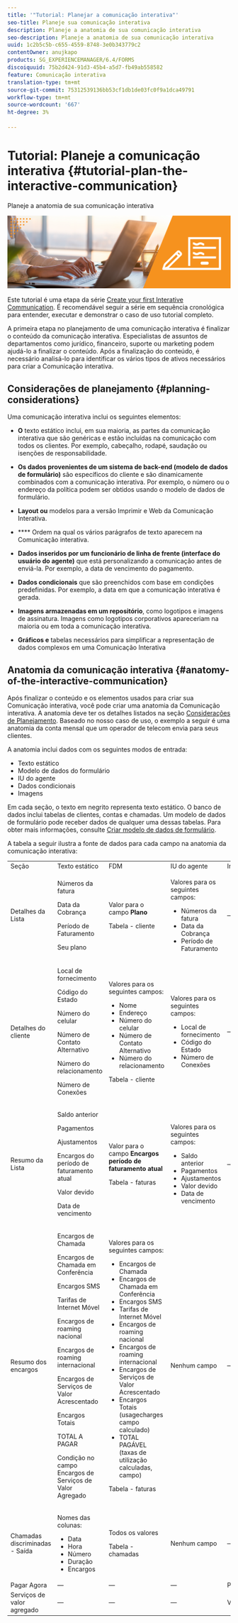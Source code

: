 ```yaml
---
title: '"Tutorial: Planejar a comunicação interativa"'
seo-title: Planeje sua comunicação interativa
description: Planeje a anatomia de sua comunicação interativa
seo-description: Planeje a anatomia de sua comunicação interativa
uuid: 1c2b5c5b-c655-4559-8748-3e0b343779c2
contentOwner: anujkapo
products: SG_EXPERIENCEMANAGER/6.4/FORMS
discoiquuid: 75b2d424-91d3-45b4-a5d7-fb49ab558582
feature: Comunicação interativa
translation-type: tm+mt
source-git-commit: 75312539136bb53cf1db1de03fc0f9a1dca49791
workflow-type: tm+mt
source-wordcount: '667'
ht-degree: 3%

---
```



# Tutorial: Planeje a comunicação interativa {#tutorial-plan-the-interactive-communication}

Planeje a anatomia de sua comunicação interativa

![02-create-adaptive-form-main-image](assets/02-create-adaptive-form-main-image.png)

Este tutorial é uma etapa da série [Create your first Interative Communication](/help/forms/using/create-your-first-interactive-communication.md). É recomendável seguir a série em sequência cronológica para entender, executar e demonstrar o caso de uso tutorial completo.

A primeira etapa no planejamento de uma comunicação interativa é finalizar o conteúdo da comunicação interativa. Especialistas de assuntos de departamentos como jurídico, financeiro, suporte ou marketing podem ajudá-lo a finalizar o conteúdo. Após a finalização do conteúdo, é necessário analisá-lo para identificar os vários tipos de ativos necessários para criar a Comunicação interativa.

## Considerações de planejamento {#planning-considerations}

Uma comunicação interativa inclui os seguintes elementos:

* **O** texto estático inclui, em sua maioria, as partes da comunicação interativa que são genéricas e estão incluídas na comunicação com todos os clientes. Por exemplo, cabeçalho, rodapé, saudação ou isenções de responsabilidade.
* **Os dados provenientes de um sistema de back-end (modelo de dados de formulário)** são específicos do cliente e são dinamicamente combinados com a comunicação interativa. Por exemplo, o número ou o endereço da política podem ser obtidos usando o modelo de dados de formulário.
* **Layout ou** modelos para a versão Imprimir e Web da Comunicação Interativa.
* **** Ordem na qual os vários parágrafos de texto aparecem na Comunicação interativa.
* **Dados inseridos por um funcionário de linha de frente (interface do usuário do agente)**  que está personalizando a comunicação antes de enviá-la. Por exemplo, a data de vencimento do pagamento.

* **Dados condicionais** que são preenchidos com base em condições predefinidas. Por exemplo, a data em que a comunicação interativa é gerada.
* **Imagens armazenadas em um repositório**, como logotipos e imagens de assinatura. Imagens como logotipos corporativos apareceriam na maioria ou em toda a comunicação interativa.
* **Gráficos e** tabelas necessários para simplificar a representação de dados complexos em uma Comunicação Interativa

## Anatomia da comunicação interativa {#anatomy-of-the-interactive-communication}

Após finalizar o conteúdo e os elementos usados para criar sua Comunicação interativa, você pode criar uma anatomia da Comunicação interativa. A anatomia deve ter os detalhes listados na seção [Considerações de Planejamento](/help/forms/using/planning-interactive-communications.md#planning-considerations). Baseado no nosso caso de uso, o exemplo a seguir é uma anatomia da conta mensal que um operador de telecom envia para seus clientes.

A anatomia inclui dados com os seguintes modos de entrada:

* Texto estático
* Modelo de dados do formulário
* IU do agente
* Dados condicionais
* Imagens

Em cada seção, o texto em negrito representa texto estático. O banco de dados inclui tabelas de clientes, contas e chamadas. Um modelo de dados de formulário pode receber dados de qualquer uma dessas tabelas. Para obter mais informações, consulte [Criar modelo de dados de formulário](create-form-data-model-tutorial.md).

A tabela a seguir ilustra a fonte de dados para cada campo na anatomia da comunicação interativa:

<table> 
 <tbody>
  <tr>
   <td>Seção</td> 
   <td>Texto estático</td> 
   <td>FDM </td> 
   <td>IU do agente</td> 
   <td>Imagens</td> 
  </tr>
  <tr>
   <td>Detalhes da Lista</td> 
   <td><p>Números da fatura</p> <p>Data da Cobrança</p> <p>Período de Faturamento</p> <p>Seu plano</p> </td> 
   <td><p>Valor para o campo <strong>Plano </strong></p> <p>Tabela - cliente</p> </td> 
   <td><p>Valores para os seguintes campos:</p> 
    <ul> 
     <li>Números da fatura</li> 
     <li>Data da Cobrança</li> 
     <li>Período de Faturamento</li> 
    </ul> <p> </p> </td> 
   <td>—</td> 
  </tr>
  <tr>
   <td>Detalhes do cliente</td> 
   <td><p>Local de fornecimento</p> <p>Código do Estado</p> <p>Número do celular</p> <p>Número de Contato Alternativo</p> <p>Número do relacionamento</p> <p>Número de Conexões</p> </td> 
   <td><p>Valores para os seguintes campos:</p> 
    <ul> 
     <li>Nome</li> 
     <li>Endereço</li> 
     <li>Número do celular</li> 
     <li>Número de Contato Alternativo</li> 
     <li>Número do relacionamento</li> 
    </ul> <p>Tabela - cliente</p> </td> 
   <td><p>Valores para os seguintes campos:</p> 
    <ul> 
     <li>Local de fornecimento</li> 
     <li>Código do Estado</li> 
     <li>Número de Conexões</li> 
    </ul> </td> 
   <td>—</td> 
  </tr>
  <tr>
   <td>Resumo da Lista</td> 
   <td><p>Saldo anterior</p> <p>Pagamentos</p> <p>Ajustamentos</p> <p>Encargos do período de faturamento atual</p> <p>Valor devido</p> <p>Data de vencimento</p> </td> 
   <td><p>Valor para o campo <strong>Encargos período de faturamento atual </strong></p> <p>Tabela - faturas</p> </td> 
   <td><p>Valores para os seguintes campos:</p> 
    <ul> 
     <li>Saldo anterior</li> 
     <li>Pagamentos</li> 
     <li>Ajustamentos</li> 
     <li>Valor devido</li> 
     <li>Data de vencimento</li> 
    </ul> </td> 
   <td>—</td> 
  </tr>
  <tr>
   <td>Resumo dos encargos</td> 
   <td><p>Encargos de Chamada</p> <p>Encargos de Chamada em Conferência</p> <p>Encargos SMS </p> <p>Tarifas de Internet Móvel</p> <p>Encargos de roaming nacional</p> <p>Encargos de roaming internacional</p> <p>Encargos de Serviços de Valor Acrescentado</p> <p>Encargos Totais</p> <p>TOTAL A PAGAR</p> <p>Condição no campo Encargos de Serviços de Valor Agregado</p> </td> 
   <td><p>Valores para os seguintes campos:</p> 
    <ul> 
     <li>Encargos de Chamada</li> 
     <li>Encargos de Chamada em Conferência</li> 
     <li>Encargos SMS </li> 
     <li>Tarifas de Internet Móvel</li> 
     <li>Encargos de roaming nacional</li> 
     <li>Encargos de roaming internacional</li> 
     <li>Encargos de Serviços de Valor Acrescentado</li> 
     <li>Encargos Totais (usagecharges campo calculado)</li> 
     <li>TOTAL PAGÁVEL (taxas de utilização calculadas, campo)</li> 
    </ul> <p>Tabela - faturas</p> </td> 
   <td>Nenhum campo</td> 
   <td>—</td> 
  </tr>
  <tr>
   <td>Chamadas discriminadas - Saída</td> 
   <td><p>Nomes das colunas:</p> 
    <ul> 
     <li>Data</li> 
     <li>Hora</li> 
     <li>Número</li> 
     <li>Duração</li> 
     <li>Encargos</li> 
    </ul> </td> 
   <td><p>Todos os valores</p> <p>Tabela - chamadas</p> </td> 
   <td>Nenhum campo</td> 
   <td>—</td> 
  </tr>
  <tr>
   <td>Pagar Agora</td> 
   <td>—</td> 
   <td>—</td> 
   <td>—</td> 
   <td>PagarAgora</td> 
  </tr>
  <tr>
   <td>Serviços de valor agregado</td> 
   <td>—</td> 
   <td>—</td> 
   <td>—</td> 
   <td>ValueAddedServices</td> 
  </tr>
 </tbody>
</table>

